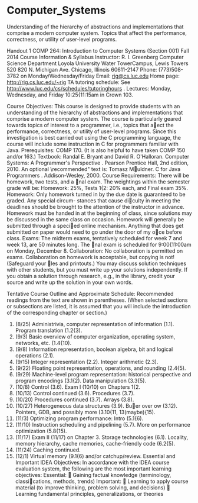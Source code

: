 Computer_Systems
================

Understanding of the hierarchy of abstractions and implementations that comprise a modern computer system. Topics that affect the performance, correctness, or utility of user-level programs. 

Handout 1
COMP 264: Introduction to Computer Systems (Section 001)
Fall 2014 Course Information & Syllabus
Instructor:
R. I. Greenberg
Computer Science Department
Loyola University
Water TowerCampus, Lewis Towers 520
820 N. Michigan Ave.
Chicago, Illinois 60611-2147
Phone:
(773)508-3782 on Monday/Wednesday/Friday
Email:
rig@cs.luc.edu
Home page:
http://rig.cs.luc.edu/~rig
TA tutoring schedule:
See
http://www.luc.edu/cs/schedules/tutoringhours
.
Lectures:
Monday, Wednesday, and Friday 10:25{11:15am in Crown 103.

Course Objectives:
This course is designed to provide students with an understanding of the hierarchy
of abstractions and implementations that comprise a modern computer system. The course is particularly
geared towards topics of interest to a programmer, i.e., topics that aect the performance, correctness, or
utility of user-level programs. Since this investigation is best carried out using the C programming language,
the course will include some instruction in C for programmers familiar with Java.
Prerequisites:
COMP 170. (It is also helpful to have taken COMP 150 and/or 163.)
Textbook:
Randal E. Bryant and David R. O'Halloran.
Computer Systems: A Programmer's Perspective
.
Pearson Prentice Hall, 2nd edition, 2010.
An optional \recommended" text is: Tomasz Muldner.
C for Java Programmers
. Addison-Wesley,
2000.
Course Requirements:
There will be homework, two tests, and a nal exam. The weightings within the
semester grade will be: Homework: 25%, Tests 1{2: 20% each, and Final exam 35%.
Homework:
Only homework turned in by the due date is guaranteed to be graded. Any special circum-
stances that cause diculty in meeting the deadlines should be brought to the attention of the instructor
in advance. Homework must be handed in at the beginning of class, since solutions may be discussed in
the same class on occasion. Homework will generally be submitted through a specied online mechanism.
Anything that does get submitted on paper would need to go under the door of my oce before class.
Exams:
The midterm exams, tentatively scheduled for week 7 and week 13, are 50 minutes long. The nal
exam is scheduled for 9:00{11:00am on Monday, December 8.
Collaboration:
No
collaboration is permitted on exams.
Collaboration
on homework is acceptable, but
copying
is not! (Safeguard your les and printouts.) You may discuss solution techniques with other students,
but you must write up your solutions independently. If you obtain a solution through research, e.g., in the
library, credit your source and write up the solution in your own words.

Tentative Course Outline and Approximate Schedule:
Recommended readings from the text are shown in parentheses. (When selected sections or subsections
are listed, it is assumed that you will include the introduction of the corresponding chapter or section.)
1. (8/25) Administrivia, computer representation of information (1.1). Program translation (1.2{3).
2. (9/3) Basic overview of computer organization, operating system, networks, etc. (1.4{10).
3. (9/8) Information representation, boolean algebra, bit and logical operations (2.1).
4. (9/15) Integer representation (2.2).
Integer arithmetic (2.3).
5. (9/22) Floating point representation, operations, and rounding (2.4{5).
6. (9/29) Machine-level program representation: historical perspective and program encodings (3.1{2).
Data manipulation (3.3{5).
7. (10/8) Control (3.6).
Exam I (10/10) on Chapters 1{2.
8. (10/13) Control continued (3.6). Procedures (3.7).
9. (10/20) Procedures continued (3.7).
Arrays (3.8).
10. (10/27) Heterogeneous data structures (3.9). Buer over ow (3.12).
Pointers, GDB, and possibly more (3.10{11, 13(maybe){15).
11. (11/3) Optimizing program performance: Intro (5.1{6).
12. (11/10) Instruction scheduling and pipelining (5.7). More on performance optimization (5.8{15).
13. (11/17) Exam II (11/17) on Chapter 3.
Storage technologies (6.1).
Locality, memory hierarchy, cache memories, cache-friendly code (6.2{5).
14. (11/24) Caching continued.
15. (12/1) Virtual memory (9.1{6) and/or catchup/review.
Essential and Important IDEA Objectives:
In accordance with the IDEA course evaluation system, the following are the most important learning
objectives:
Essential:

Gaining factual knowledge (terminology, classications, methods, trends)
Important:

Learning to apply course material (to improve thinking, problem solving, and decisions)

Learning fundamental principles, generalizations, or theories
